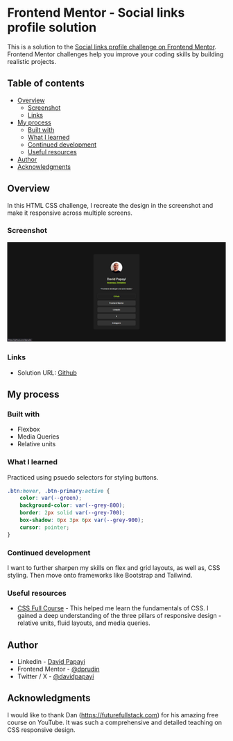 # Frontend Mentor - Social links profile solution

This is a solution to the [Social links profile challenge on Frontend Mentor](https://www.frontendmentor.io/challenges/social-links-profile-UG32l9m6dQ). Frontend Mentor challenges help you improve your coding skills by building realistic projects. 

## Table of contents

- [Overview](#overview)
  - [Screenshot](#screenshot)
  - [Links](#links)
- [My process](#my-process)
  - [Built with](#built-with)
  - [What I learned](#what-i-learned)
  - [Continued development](#continued-development)
  - [Useful resources](#useful-resources)
- [Author](#author)
- [Acknowledgments](#acknowledgments)

## Overview

In this HTML CSS challenge, I recreate the design in the screenshot and make it responsive across multiple screens.

### Screenshot

![](./screenshot.png)

### Links

- Solution URL: [Github](https://github.com/dprudin/qr-code-component-main.git)

## My process

### Built with

- Flexbox
- Media Queries
- Relative units

### What I learned

Practiced using psuedo selectors for styling buttons.

```css
.btn:hover, .btn-primary:active {
    color: var(--green);
    background-color: var(--grey-800);
    border: 2px solid var(--grey-700);
    box-shadow: 0px 3px 6px var(--grey-900);
    cursor: pointer;
}
```

### Continued development

I want to further sharpen my skills on flex and grid layouts, as well as, CSS styling. Then move onto frameworks like Bootstrap and Tailwind.

### Useful resources

- [CSS Full Course](https://youtu.be/-G-zic_LS0A) - This helped me learn the fundamentals of CSS. I gained a deep understanding of the three pillars of responsive design - relative units, fluid layouts, and media queries.

## Author

- Linkedin - [David Papayi](www.linkedin.com/in/david-papayi)
- Frontend Mentor - [@dprudin](https://www.frontendmentor.io/profile/dprudin)
- Twitter / X - [@davidpapayi](https://x.com/DavidPapayi)

## Acknowledgments

I would like to thank Dan (https://futurefullstack.com) for his amazing free course on YouTube. It was such a comprehensive and detailed teaching on CSS responsive design.